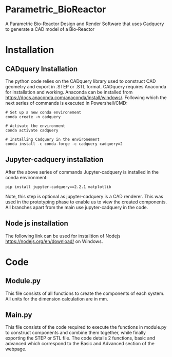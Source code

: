 # Parametric_BioReactor
A Parametric Bio-Reactor Design and Render Software that uses Cadquery to generate a CAD model of a Bio-Reactor

# Installation

## CADquery Installation
The python code relies on the CADquery library used to construct CAD geometry and export in .STEP or .STL format. CADquery requires Anaconda for installation and working. Anaconda can be installed from https://docs.anaconda.com/anaconda/install/windows/. Following which the next series of commands is executed in Powershell/CMD:

```
# Set up a new conda environement
conda create -n cadquery

# Activate the environment
conda activate cadquery

# Installing Cadquery in the environement
conda install -c conda-forge -c cadquery cadquery=2
```
## Jupyter-cadquery installation
After the above series of commands Jupyter-cadquery is installed in the conda environment:

```
pip install jupyter-cadquery==2.2.1 matplotlib

```
Note, this step is optional as jupyter-cadquery is a CAD renderer. This was used in the prototyping phase to enable us to view the created components. All branches apart from the main use jupyter-cadquery in the code.

## Node js installation
The following link can be used for installtion of Nodejs https://nodejs.org/en/download/ on Windows.

# Code

## Module.py
This file consists of all functions to create the components of each system. All units for the dimension calculation are in mm.

## Main.py
This file consists of the code required to execute the functions in module.py to construct components and combine them together, while finally exporting the STEP or STL file. 
The code details 2 functions, basic and advanced which correspond to the Basic and Advanced section of the webpage.
